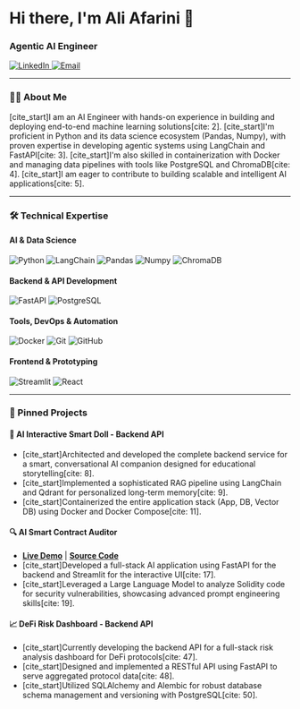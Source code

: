 # Hi there, I'm Ali Afarini 👋

### Agentic AI Engineer

<p align="left">
  <a href="https://www.linkedin.com/in/ali-afarini-5a58b6184/" target="_blank">
    <img src="https://img.shields.io/badge/LinkedIn-0077B5?style=for-the-badge&logo=linkedin&logoColor=white" alt="LinkedIn"/>
  </a>
  <a href="mailto:a.afarini@outlook.com">
    <img src="https://img.shields.io/badge/Email-0078D4?style=for-the-badge&logo=microsoft-outlook&logoColor=white" alt="Email"/>
  </a>
</p>

---

### 👨‍💻 About Me

[cite_start]I am an AI Engineer with hands-on experience in building and deploying end-to-end machine learning solutions[cite: 2]. [cite_start]I'm proficient in Python and its data science ecosystem (Pandas, Numpy), with proven expertise in developing agentic systems using LangChain and FastAPI[cite: 3]. [cite_start]I'm also skilled in containerization with Docker and managing data pipelines with tools like PostgreSQL and ChromaDB[cite: 4]. [cite_start]I am eager to contribute to building scalable and intelligent AI applications[cite: 5].

---

### 🛠️ Technical Expertise

#### AI & Data Science
![Python](https://img.shields.io/badge/Python-3776AB?style=for-the-badge&logo=python&logoColor=white)
![LangChain](https://img.shields.io/badge/LangChain-008080?style=for-the-badge)
![Pandas](https://img.shields.io/badge/Pandas-150458?style=for-the-badge&logo=pandas&logoColor=white)
![Numpy](https://img.shields.io/badge/Numpy-013243?style=for-the-badge&logo=numpy&logoColor=white)
![ChromaDB](https://img.shields.io/badge/ChromaDB-5A42E8?style=for-the-badge)

#### Backend & API Development
![FastAPI](https://img.shields.io/badge/FastAPI-009688?style=for-the-badge&logo=fastapi&logoColor=white)
![PostgreSQL](https://img.shields.io/badge/PostgreSQL-4169E1?style=for-the-badge&logo=postgresql&logoColor=white)

#### Tools, DevOps & Automation
![Docker](https://img.shields.io/badge/Docker-2496ED?style=for-the-badge&logo=docker&logoColor=white)
![Git](https://img.shields.io/badge/Git-F05032?style=for-the-badge&logo=git&logoColor=white)
![GitHub](https://img.shields.io/badge/GitHub-181717?style=for-the-badge&logo=github&logoColor=white)

#### Frontend & Prototyping
![Streamlit](https://img.shields.io/badge/Streamlit-FF4B4B?style=for-the-badge&logo=streamlit&logoColor=white)
![React](https://img.shields.io/badge/React-61DAFB?style=for-the-badge&logo=react&logoColor=black)

---

### 🚀 Pinned Projects

#### 🤖 AI Interactive Smart Doll - Backend API
- [cite_start]Architected and developed the complete backend service for a smart, conversational AI companion designed for educational storytelling[cite: 8].
- [cite_start]Implemented a sophisticated RAG pipeline using LangChain and Qdrant for personalized long-term memory[cite: 9].
- [cite_start]Containerized the entire application stack (App, DB, Vector DB) using Docker and Docker Compose[cite: 11].

#### 🔍 AI Smart Contract Auditor
- **[Live Demo](https://ai-smart-contract-auditor.streamlit.app/)** | **[Source Code](https://github.com/nonfungi/ai-smart-contract-auditor)**
- [cite_start]Developed a full-stack AI application using FastAPI for the backend and Streamlit for the interactive UI[cite: 17].
- [cite_start]Leveraged a Large Language Model to analyze Solidity code for security vulnerabilities, showcasing advanced prompt engineering skills[cite: 19].

#### 📈 DeFi Risk Dashboard - Backend API
- [cite_start]Currently developing the backend API for a full-stack risk analysis dashboard for DeFi protocols[cite: 47].
- [cite_start]Designed and implemented a RESTful API using FastAPI to serve aggregated protocol data[cite: 48].
- [cite_start]Utilized SQLAlchemy and Alembic for robust database schema management and versioning with PostgreSQL[cite: 50].
